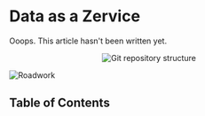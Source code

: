 # Data as a Zervice

Ooops. This article hasn't been written yet.

<p align="center">
  <img alt="Git repository structure" src="images/work_in_progress.jpg">
</p>

![Roadwork](images/work_in_progress.jpg)

## Table of Contents

